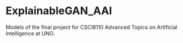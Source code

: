 # ExplainableGAN_AAI
Models of the final project for CSCI8110 Advanced Topics on Artificial Intelligence at UNO.
